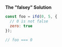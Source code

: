 __The "falsey" Solution__
```js
const foo = ifd(0, 5, {
  // 0 is not false
  zero: true
});

// foo === 0
```

